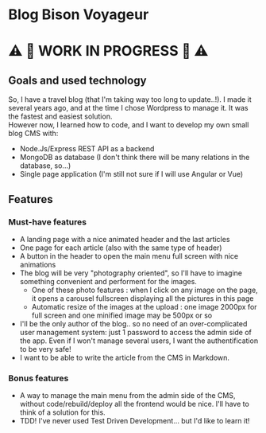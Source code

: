 # Blog Bison Voyageur

# :warning: :construction: WORK IN PROGRESS :construction: :warning:

## Goals and used technology
So, I have a travel blog (that I'm taking way too long to update..!). I made it several years ago, and at the time I chose Wordpress to manage it. It was the fastest and easiest solution.  
However now, I learned how to code, and I want to develop my own small blog CMS with:
- Node.Js/Express REST API as a backend
- MongoDB as database (I don't think there will be many relations in the database, so...)
- Single page application (I'm still not sure if I will use Angular or Vue)

## Features
### Must-have features
- A landing page with a nice animated header and the last articles
- One page for each article (also with the same type of header)
- A button in the header to open the main menu full screen with nice animations
- The blog will be very "photography oriented", so I'll have to imagine something convenient and performent for the images.
  - One of these photo features : when I click on any image on the page, it opens a carousel fullscreen displaying all the pictures in this page
  - Automatic resize of the images at the upload : one image 2000px for full screen and one minified image may be 500px or so
- I'll be the only author of the blog.. so no need of an over-complicated user management system: just 1 password to access the admin side of the app. Even if I won't manage several users, I want the authentification to be very safe!
- I want to be able to write the article from the CMS in Markdown.
### Bonus features
- A way to manage the main menu from the admin side of the CMS, without code/rebuild/deploy all the frontend would be nice. I'll have to think of a solution for this.
- TDD! I've never used Test Driven Development... but I'd like to learn it!

